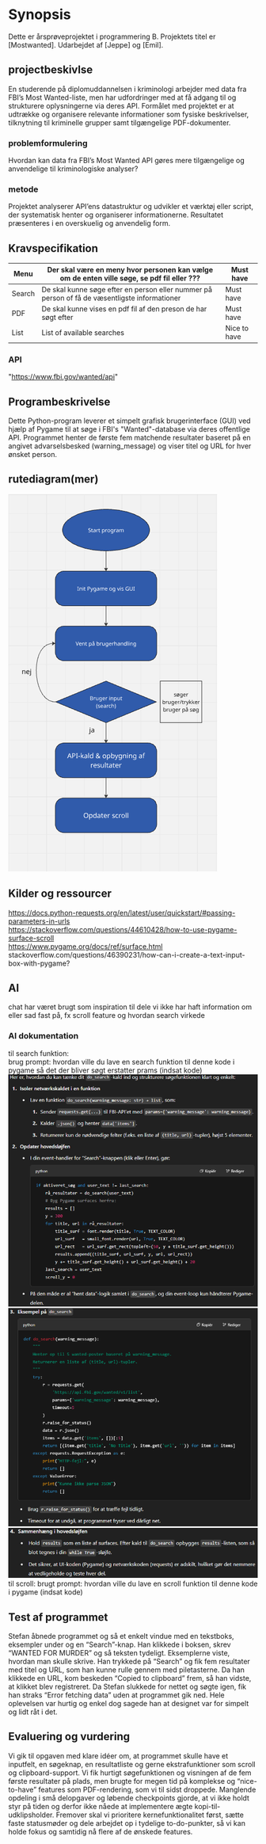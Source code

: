# Synopsis
Dette er årsprøveprojektet i programmering B. Projektets titel er [Mostwanted]. Udarbejdet af [Jeppe] og [Emil].
## projectbeskivlse
En studerende på diplomuddannelsen i kriminologi arbejder med data fra FBI’s Most Wanted-liste, men har udfordringer med at få adgang til og strukturere oplysningerne via deres API. Formålet med projektet er at udtrække og organisere relevante informationer som fysiske beskrivelser, tilknytning til kriminelle grupper samt tilgængelige PDF-dokumenter.

### problemformulering
Hvordan kan data fra FBI’s Most Wanted API gøres mere tilgængelige og anvendelige til kriminologiske analyser?

### metode
Projektet analyserer API’ens datastruktur og udvikler et værktøj eller script, der systematisk henter og organiserer informationerne. Resultatet præsenteres i en overskuelig og anvendelig form.

## Kravspecifikation
| Menu   | Der skal være en meny hvor personen kan vælge om de enten ville søge, se pdf fil eller ???    | Must have   |
|--------|-----------------------------------------------------------------------------------------------|-------------|
| Search | De skal kunne søge efter en person eller nummer på person of få de væsentligste informationer | Must have   |
| PDF    | De skal kunne vises en pdf fil af den preson de har søgt efter                                | Must have   |
| List   | List of available searches                                                                    | Nice to have|

### API
"https://www.fbi.gov/wanted/api"

## Programbeskrivelse
Dette Python-program leverer et simpelt grafisk brugerinterface (GUI) ved hjælp af Pygame til at søge i FBI's "Wanted"-database via deres offentlige API. Programmet henter de første fem matchende resultater baseret på en angivet advarselsbesked (warning_message) og viser titel og URL for hver ønsket person.

## rutediagram(mer)
![alt text](image.png)
## Kilder og ressourcer
https://docs.python-requests.org/en/latest/user/quickstart/#passing-parameters-in-urls  
https://stackoverflow.com/questions/44610428/how-to-use-pygame-surface-scroll  
https://www.pygame.org/docs/ref/surface.html  
stackoverflow.com/questions/46390231/how-can-i-create-a-text-input-box-with-pygame?  
## AI
chat har været brugt som inspiration til dele vi ikke har haft information om eller sad fast på, fx scroll feature og hvordan search virkede
### AI dokumentation
til search funktion:  
brug prompt: hvordan ville du lave en search funktion til denne kode i pygame så det der bliver søgt erstatter prams (indsat kode)   
![alt text](image-1.png)
![alt text](image-2.png)
![alt text](image-3.png)  
til scroll:
brugt prompt: hvordan ville du lave en scroll funktion til denne kode i pygame (indsat kode)
## Test af programmet
Stefan åbnede programmet og så et enkelt vindue med en tekstboks, eksempler under og en “Search”-knap. Han klikkede i boksen, skrev “WANTED FOR MURDER” og så teksten tydeligt. Eksemplerne viste, hvordan man skulle skrive. Han trykkede på “Search” og fik fem resultater med titel og URL, som han kunne rulle gennem med piletasterne. Da han klikkede en URL, kom beskeden “Copied to clipboard” frem, så han vidste, at klikket blev registreret. Da Stefan slukkede for nettet og søgte igen, fik han straks “Error fetching data” uden at programmet gik ned. Hele oplevelsen var hurtig og enkel dog sagede han at designet var for simpelt og lidt råt i det.
## Evaluering og vurdering
Vi gik til opgaven med klare idéer om, at programmet skulle have et inputfelt, en søgeknap, en resultatliste og gerne ekstrafunktioner som scroll og clipboard-support. Vi fik hurtigt søgefunktionen og visningen af de fem første resultater på plads, men brugte for megen tid på komplekse og “nice-to-have” features som PDF-rendering, som vi til sidst droppede. Manglende opdeling i små delopgaver og løbende checkpoints gjorde, at vi ikke holdt styr på tiden og derfor ikke nåede at implementere ægte kopi-til-udklipsholder. Fremover skal vi prioritere kernefunktionalitet først, sætte faste statusmøder og dele arbejdet op i tydelige to-do-punkter, så vi kan holde fokus og samtidig nå flere af de ønskede features.

